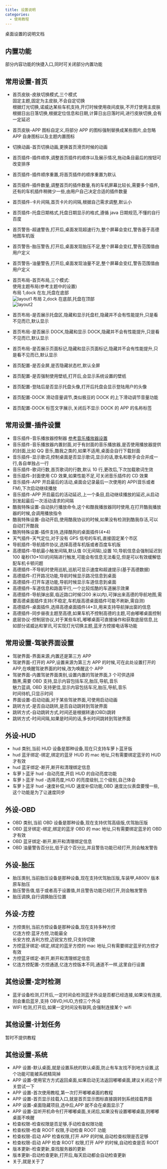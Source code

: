 ```yaml
---
title: 设置说明
categories:
  - 使用教程
---
```


桌面设置的说明文档

## 内置功能

部分内容功能的快捷入口,同时可关闭部分内置功能

## 常用设置-首页

- 首页皮肤-皮肤切换模式,三个模式<br>
  固定主题,固定为主皮肤,不会自定切换<br>
  根据灯光切换,诺威达某些车机支持,开灯时候使用夜间皮肤,不开灯使用主皮肤<br>
  根据日出日落切换,根据定位信息和日期,计算日出日落时间,进行皮肤切换,会有一定延迟
- 首页皮肤-APP 图标自定义,将部分 APP 的图标强制替换成某些图片,会忽略 APP 自身图标以及主题内置图标
- 切换动画-首页切换动画,更换首页滑页时候的动画
- 首页插件-插件顺序,调整首页插件的顺序以及展示情况,拖动条目最后的按钮可改变排序
- 首页插件-插件顺序重置,将首页插件的顺序重置为默认
- 首页插件-插件数量,调整首页的插件数量,有的车机屏幕比较长,需要多个插件,还有的车机插件稍微少一些,由用户自己决定合适的插件数量
- 首页插件-卡片间隔,首页卡片的间隔,根据自己需求调整,默认小
- 首页插件-托盘日期格式,托盘日期显示的格式,遵循 java 日期规范,不懂的自行百度
- 首页警告-超速警告,打开后,桌面发现超速行为,整个屏幕会变红,警告基于高德地图车机版
- 首页警告-胎压警告,打开后,桌面发现胎压不足,整个屏幕会变红,警告范围值由用户定义
- 首页警告-油量警告,打开后,桌面发现油量不足,整个屏幕会变红,警告范围值由用户定义

- 首页布局-首页布局,三个模式:<br>
  使用主题布局(参考主题中的设置)<br>
  布局 1,dock 在左,托盘在底部<br>
  ![layout1](../../img/layout1.jpg)
  布局 2,dock 在底部,托盘在顶部<br>
  ![layout2](../../img/layout2.jpg)
- 首页布局-是否展示托盘区,隐藏和显示托盘栏,隐藏并不会有性能提升,只是看不见而已,默认显示
- 首页布局-是否展示 DOCK,隐藏和显示 DOCK,隐藏并不会有性能提升,只是看不见而已,默认显示
- 首页布局-是否展示页面标记,隐藏和显示页面标记,隐藏并不会有性能提升,只是看不见而已,默认显示
- 首页配置-是否全屏,是否隐藏状态栏,默认全屏
- 首页配置-是否强制使用壁纸,打开后,会显示系统设置的壁纸
- 首页配置-登陆后是否显示托盘头像,打开后托盘会显示登陆用户的头像
- 首页配置-DOCK 滑动音量调节,类似极豆的 DOCK 的上下滑动调节音量功能
- 首页配置-DOCK 标签文字展示,关闭后不显示 DOCK 的 APP 的名称标签

## 常用设置-插件设置

- 音乐插件-音乐播放器控制器 [参考音乐播放器设置](/views/course/桌面插件)
- 音乐插件-音乐播放器内置封面,对于有封面的音乐播放器,是否使用播放器提供的封面,比如 QQ 音乐,酷我之类的,如果不适用,桌面会自行下载封面
- 音乐插件-显示歌词,控制桌面是否显示歌词,显示的话,歌名和歌手会合并成一行,各自单独占一行
- 音乐插件-歌词行数,首页歌词的行数,默认 10 行,更改后,下次加载歌词生效
- 音乐插件-封面使用 CD 效果,如果性能不足,可关闭音乐插件的 CD 效果
- 音乐插件-APP 开启最后的活动,桌面会记录最后一次使用的 APP(音乐或者 FM),下次启动继续播放
- 音乐插件-APP 开启最后的活动延迟,上一个条目,启动继续播放的延迟,从启动到发起最后一次活动请求的间隔
- 酷我特殊设置-自动执行播放命令,这个和酷我播放器同时使用,在打开酷我播放器的时候,会调用播放指令
- 酷我特殊设置-自动开启,使用酷我协议的时候,如果没有检测到酷我存活,可以自动打开酷我
- 酷狗特殊设置-插件支持,选择酷狗的桌面插件(4\*4)
- 天气插件-天气定位,对于没有 GPS 信号的车机,直接固定某个市区
- 导航插件-导航插件协议,选择高德车机版或者百度车机版
- 高德插件-导航最小触发间隔,默认值 0(无间隔),设置 10,导航信息会强制延迟到 100 毫秒(10\*10)的间隔进行触发,可能会有信息无法看见,但是可以有效缓解低配车机卡顿问题
- 高德插件-不导航时使用巡航,巡航可显示速度和超速提示(基于高德数据)
- 高德插件-打开路况功能,导航时候显示路况信息到桌面
- 高德插件-打开车道功能,导航时候显示车道信息到桌面
- 高德插件-车道信息和路面平行,一个比较炫酷的车道展示效果
- 高德插件-导航弹出窗,临近路口时候(200 米以内),可弹出来高德的导航地图,需要高德桌面插件支持(不稳定,车机版高德桌面插件可能不刷新,需自测)
- 高德插件-桌面插件,选择高德桌面插件(4\*3),用来支持导航弹出窗的信息
- 高德插件-同步昼夜主题至高德,如果车机不控制高德的主题,可由嘟嘟桌面控制
- 底层协议-控制层协议,对于某些车机,嘟嘟桌面可直接操作和获取底层信息,比如部分诺威达和掌讯,可实现灯光切换主题,蓝牙方控接电话等功能

## 常用设置-驾驶界面设置

- 驾驶界面-界面来源,内置还是第三方 APP
- 驾驶界面-打开的 APP,设置来源为第三方 APP 的时候,可在此处设置打开的 APP,在唤醒驾驶界面的时候,改为唤醒这个 APP
- 驾驶界面-内置驾驶界面类别,设置内置的驾驶界面,3 个可供选择<br>
  酷黑,需要 OBD 支持,显示内容包括车况,胎压,导航,音乐<br>
  魅力蓝调, OBD 支持更佳,显示内容包括车况,胎压,导航,音乐<br>
  时间待机,只显示时间
- 界面设置-启动动画,对于某些驾驶界面,可使用启动动画
- 跳转方式-是否自动跳转,是否自动跳转到驾驶界面
- 跳转方式-自动跳转方式,时间还是根据转速(OBD)跳转
- 跳转方式-时间间隔,如果是时间的话,多长时间跳转到驾驶界面

## 外设-HUD

- hud 类别,当前 HUD 设备是那种设备,现在只支持车萝卜蓝牙版
- hud 蓝牙绑定-绑定,绑定的蓝牙 HUD 的 mac 地址,只有需要绑定蓝牙的 HUD 才有效
- hud 蓝牙绑定-断开,断开和清理绑定信息
- 车萝卜蓝牙 hud -自动亮度,开启 HUD 的自动亮度功能
- 车萝卜蓝牙 hud -选择亮度,HUD 的亮度级别,三个级别,自己体会
- 车萝卜蓝牙 hud -速度补偿,HUD 速度补偿功能,OBD 速度比仪表盘要慢一些,这个功能是为了让速度同步

## 外设-OBD

- OBD 类别,当前 OBD 设备是那种设备,现在支持优驾高级版,优驾胎压版
- OBD 蓝牙绑定-绑定,绑定的蓝牙 OBD 的 mac 地址,只有需要绑定蓝牙的 OBD 才有效
- OBD 蓝牙绑定-断开,断开和清理绑定信息
- OBD 油量警告百分比,低于这个百分比,并且警告功能已经打开,则会触发警告

## 外设-胎压

- 胎压类别,当前胎压设备是那种设备,现在支持优驾胎压版,车装甲,A800V 版本原车胎压
- 胎压警告值,低于或者高于设置值,并且警告功能已经打开,则会触发警告
- 胎压调换,自行调换胎压位置

## 外设-方控

- 方控类别,当前方控设备是那种设备,现在支持多种方控<br>
  亿连方控:蓝牙方控,功能最全<br>
  长安方控,吉利方控,迈锐宝方控,只支持切歌
- 方控蓝牙绑定-绑定,绑定的蓝牙方控的 mac 地址,只有需要绑定蓝牙的方控才有效
- 方控蓝牙绑定-断开,断开和清理绑定信息
- 亿连方控配置-方控通道,亿连方控版本不同,通道不一样,这里自行设置

## 其他设置-定时检测

- 蓝牙设备检测,打开后,一定时间会检测蓝牙外设是否都已经连接,如果没有连接,则会重启蓝牙,支持 OBVD,HUD,方控三个外设
- WIFI 检测,打开后,如果一定时间没有联网,会强制连接某个 wifi

## 其他设置-计划任务

暂时不提供教程

## 其他设置-系统

- APP 设置-默认桌面,就是设置系统的默认桌面,防止有车友找不到地方设置,这个功能可能被系统精简掉
- APP 设置-使用官方方式返回桌面,如果启动无法返回嘟嘟桌面,建议关闭这个开关尝试一下
- APP 设置-首次使用教程,第一次打开嘟嘟桌面的教程
- APP 设置-首页显示挂载入口,就是首页显示图标直接跳转到系统挂载界面
- APP 设置-桌面隐藏项目,选中后,APP 就不会在桌面显示了
- APP 设置-监听开机命令打开嘟嘟桌面,关闭后,如果没有设置嘟嘟桌面,则嘟嘟桌面不唤醒
- 检查权限-检查权限是否足够,手动检查权限功能
- 检查权限-检查 ROOT 权限,手动检查 ROOT 功能
- 检查权限-启动 APP 检查权限,打开 APP 的时候,自动检查权限是否足够
- 检查权限-启动 APP 检查 ROOT 权限,打开 APP 的时候,自动检查是否 ROOT
- 版本更新-检查更新,查找服务器的更新
- 版本更新-启动检查更新,打开后,每天启动都会自动检查更新
- 关于,就是关于了
